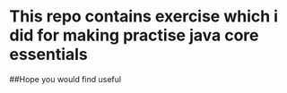 # This repo contains exercise which i did for making practise java core essentials
##Hope you would find useful
